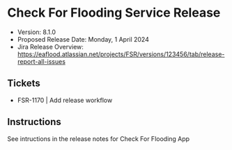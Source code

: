 # Check For Flooding Service Release

* Version: 8.1.0
* Proposed Release Date: Monday, 1 April 2024
* Jira Release Overview: https://eaflood.atlassian.net/projects/FSR/versions/123456/tab/release-report-all-issues

## Tickets


  
  - FSR-1170 | Add release workflow
  


## Instructions

See intructions in the release notes for Check For Flooding App
